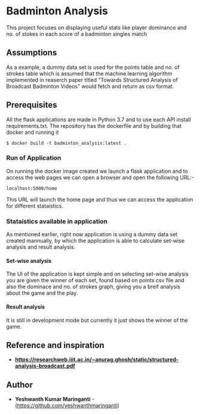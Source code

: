 # Badminton Analysis

This project focuses on displaying useful stats like player dominance and no. of stokes in each score of a badminton singles match

## Assumptions

As a example, a dummy data set is used for the points table and no. of strokes table which is assumed that the machine learning algorithm implemented in reaserch paper titled "Towards Structured Analysis of Broadcast Badminton Videos" would fetch and return as csv format.

## Prerequisites

All the flask applications are made in Python 3.7 and to use each API install requirements.txt. The repository has the dockerfile and by building that docker and running it

```
$ docker build -t badminton_analysis:latest .
```
### Run of Application

On running the docker image created we launch a flask application and to access the web pages we can open a browser and open the following URL:-
```
localhost:5000/home
```
This URL will launch the home page and thus we can access the application for different stataistics.

### Stataistics available in application

As mentioned earlier, right now application is using a dummy data set created mannually, by which the application is able to calculate set-wise analysis and result analysis.

#### Set-wise analysis
The UI of the application is kept simple and on selecting set-wise analysis you are given the winner of each set, found based on points csv file and also the dominace and no. of strokes graph, giving you a breif analysis about the game and the play.

#### Result analysis
It is still in development mode but currently it just shows the winner of the game.

## Reference and inspiration
* **https://researchweb.iiit.ac.in/~anurag.ghosh/static/structured-analysis-broadcast.pdf**

## Author
* **Yeshwanth Kumar Maringanti** - (https://github.com/yeshwanthmaringanti)
